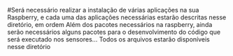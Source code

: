 #Será necessário realizar a instalação de várias aplicações na sua Raspberry, e cada uma das aplicações necessárias estarão descritas nesse diretório, em ordem
Além dos pacotes necessários na raspberry, ainda serão necessários alguns pacotes para o desenvolvimento do código que será executado nos sensores... Todos os arquivos estarão disponíveis nesse diretório
